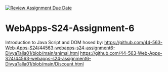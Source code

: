 [![Review Assignment Due Date](https://classroom.github.com/assets/deadline-readme-button-24ddc0f5d75046c5622901739e7c5dd533143b0c8e959d652212380cedb1ea36.svg)](https://classroom.github.com/a/1Z6dGCon)
# WebApps-S24-Assignment-6
Introduction to Java Script and DOM
hosed by:
https://github.com/44-563-Web-Apps-S24/44563-webapps-s24-assignment6-DivyaTalla01/blob/main/animal.html
https://github.com/44-563-Web-Apps-S24/44563-webapps-s24-assignment6-DivyaTalla01/blob/main/Discount.html

